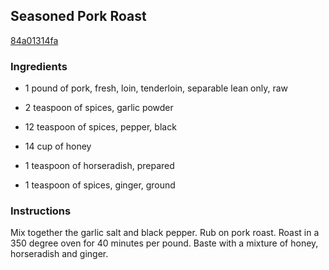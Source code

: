 ## Seasoned Pork Roast

[84a01314fa](http://www.food.com/recipe/seasoned-pork-roast-231830)

### Ingredients

 - 1 pound of pork, fresh, loin, tenderloin, separable lean only, raw

 - 2 teaspoon of spices, garlic powder

 - 12 teaspoon of spices, pepper, black

 - 14 cup of honey

 - 1 teaspoon of horseradish, prepared

 - 1 teaspoon of spices, ginger, ground

### Instructions

Mix together the garlic salt and black pepper. Rub on pork roast. Roast in a 350 degree oven for 40 minutes per pound. Baste with a mixture of honey, horseradish and ginger.